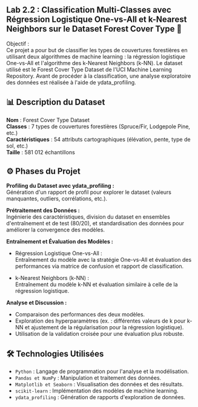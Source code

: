 ## Lab 2.2 : Classification Multi-Classes avec Régression Logistique One-vs-All et k-Nearest Neighbors sur le Dataset Forest Cover Type 🌲    

Objectif :    
Ce projet a pour but de classifier les types de couvertures forestières en utilisant deux algorithmes de machine learning : la régression logistique One-vs-All et l'algorithme des k-Nearest Neighbors (k-NN). Le dataset utilisé est le Forest Cover Type Dataset de l'UCI Machine Learning Repository. Avant de procéder à la classification, une analyse exploratoire des données est réalisée à l'aide de ydata_profiling.

## 📊 Description du Dataset   
**Nom** : Forest Cover Type Dataset      
**Classes** : 7 types de couvertures forestières (Spruce/Fir, Lodgepole Pine, etc.)      
**Caractéristiques** : 54 attributs cartographiques (élévation, pente, type de sol, etc.)         
**Taille** : 581 012 échantillons         
 
## ⚙️ Phases du Projet      
**Profiling du Dataset avec ydata_profiling :**      
Génération d'un rapport de profil pour explorer le dataset (valeurs manquantes, outliers, corrélations, etc.). 

**Prétraitement des Données :**      
Ingénierie des caractéristiques, division du dataset en ensembles d'entraînement et de test (80/20), et standardisation des données pour améliorer la convergence des modèles.    

**Entraînement et Évaluation des Modèles :**          
- Régression Logistique One-vs-All :            
Entraînement du modèle avec la stratégie One-vs-All et évaluation des performances via matrice de confusion et rapport de classification.
   
- k-Nearest Neighbors (k-NN) :            
Entraînement du modèle k-NN et évaluation similaire à celle de la régression logistique.

**Analyse et Discussion :**      
- Comparaison des performances des deux modèles.           
- Exploration des hyperparamètres (ex. : différentes valeurs de k pour k-NN et ajustement de la régularisation pour la régression logistique).         
- Utilisation de la validation croisée pour une évaluation plus robuste.         

## 🛠️ Technologies Utilisées         
- `Python` : Langage de programmation pour l'analyse et la modélisation.      
- `Pandas et NumPy` : Manipulation et traitement des données.      
- `Matplotlib et Seaborn` : Visualisation des données et des résultats.      
- `scikit-learn` : Implémentation des modèles de machine learning.      
- `ydata_profiling` : Génération de rapports d'exploration de données.      
